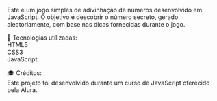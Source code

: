 Este é um jogo simples de adivinhação de números desenvolvido em JavaScript. O objetivo é descobrir o número secreto, gerado aleatoriamente, com base nas dicas fornecidas durante o jogo.<br>

📜 Tecnologias utilizadas:<br>
HTML5<br>
CSS3<br>
JavaScript<br>

🎓 Créditos:<br>
Este projeto foi desenvolvido durante um curso de JavaScript oferecido pela Alura.
